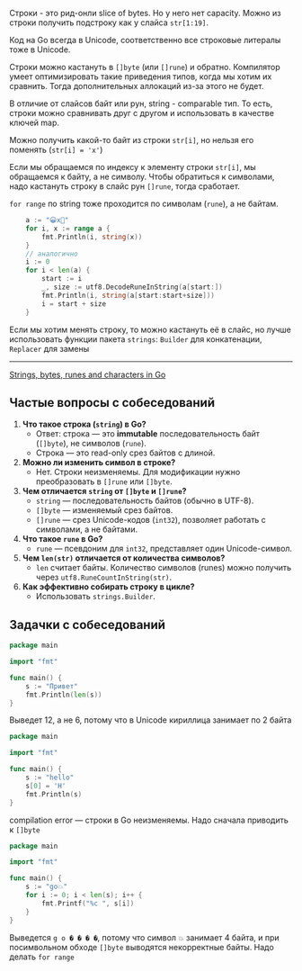 Строки - это рид-онли slice of bytes. Но у него нет capacity.
Можно из строки получить подстроку как у слайса `str[1:19]`.

Код на Go всегда в Unicode, соответственно все строковые литералы тоже в Unicode.

Строки можно кастануть в `[]byte` (или `[]rune`) и обратно. Компилятор умеет оптимизировать такие приведения типов, когда мы хотим их сравнить. Тогда дополнительных аллокаций из-за этого не будет.

В отличие от слайсов байт или рун, string - comparable тип. То есть, строки можно сравнивать друг с другом и использовать в качестве ключей map.

Можно получить какой-то байт из строки `str[i]`, но нельзя его поменять (`str[i] = 'x'`)

Если мы обращаемся по индексу к элементу строки  `str[i]`, мы обращаемся к байту, а не символу. Чтобы обратиться к символами, надо кастануть строку в слайс рун `[]rune`, тогда сработает.

`for range` по string тоже проходится по символам (`rune`), а не байтам.
```go
	a := "😀x🤩"
	for i, x := range a {
		fmt.Println(i, string(x))
	}
	// аналогично
	i := 0
	for i < len(a) {
		start := i
		_, size := utf8.DecodeRuneInString(a[start:])
		fmt.Println(i, string(a[start:start+size]))
		i = start + size
	}
```

Если мы хотим менять строку, то можно кастануть её в слайс, но лучше использовать функции пакета `strings`: `Builder` для конкатенации, `Replacer` для замены

---
[Strings, bytes, runes and characters in Go](https://go.dev/blog/strings)

## Частые вопросы с собеседований 

1. **Что такое строка (`string`) в Go?**
    - Ответ: строка — это **immutable** последовательность байт (`[]byte`), не символов (`rune`).
    - Строка — это read-only срез байтов с длиной.
2. **Можно ли изменить символ в строке?**
    - Нет. Строки неизменяемы. Для модификации нужно преобразовать в `[]rune` или `[]byte`.
3. **Чем отличается `string` от `[]byte` и `[]rune`?**
    - `string` — последовательность байтов (обычно в UTF-8).
    - `[]byte` — изменяемый срез байтов.
    - `[]rune` — срез Unicode-кодов (`int32`), позволяет работать с символами, а не байтами.
4. **Что такое `rune` в Go?**
    - `rune` — псевдоним для `int32`, представляет один Unicode-символ.
5. **Чем `len(str)` отличается от количества символов?**
	- `len` считает байты. Количество символов (runes) можно получить через `utf8.RuneCountInString(str)`.
6. **Как эффективно собирать строку в цикле?**
	- Использовать `strings.Builder`.

## Задачки с собеседований

```go
package main

import "fmt"

func main() {
    s := "Привет"
    fmt.Println(len(s))
}
```
Выведет 12, а не 6, потому что в Unicode кириллица занимает по 2 байта

```go
package main

import "fmt"

func main() {
    s := "hello"
    s[0] = 'H'
    fmt.Println(s)
}
```
compilation error — строки в Go неизменяемы. Надо сначала приводить к `[]byte`

```go
package main

import "fmt"

func main() {
    s := "go💥"
    for i := 0; i < len(s); i++ {
        fmt.Printf("%c ", s[i])
    }
}
```
Выведется `g o � � � �`, потому что символ `💥` занимает 4 байта, и при посимвольном обходе `[]byte` выводятся некорректные байты. Надо делать `for range`
